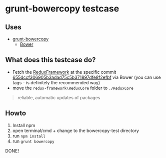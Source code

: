 # grunt-bowercopy testcase

## Uses
- [grunt-bowercopy](https://github.com/timmywil/grunt-bowercopy)
  - [Bower](http://bower.io/)

## What does this testcase do?
- Fetch the [ReduxFramework](https://github.com/ReduxFramework/redux-framework) at the specific commit [655dccf306905b3adad75c5b371897dfe8f2efbf](https://github.com/ReduxFramework/redux-framework/commit/655dccf306905b3adad75c5b371897dfe8f2efbf) via Bower (you can use tags - is definitely the recommended way)
- move the `redux-framework\ReduxCore` folder to `./ReduxCore`

 > reliable, automatic updates of packages

## Howto
1. Install npm
2. open terminal/cmd + change to the bowercopy-test directory
3. run `npm install`
4. run `grunt bowercopy`

DONE!
